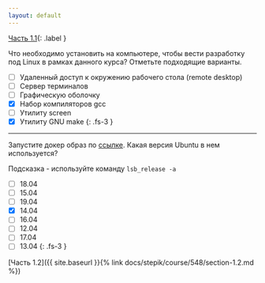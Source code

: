 ```yaml
---
layout: default
---
```


<span>[Часть 1.1](){: .label }</span>

Что необходимо установить на компьютере, чтобы вести разработку под Linux в рамках данного
курса? Отметьте подходящие варианты.

- [ ] Удаленный доступ к окружению рабочего стола (remote desktop)
- [ ] Сервер терминалов
- [ ] Графическую оболочку
- [x] Набор компиляторов gcc
- [ ] Утилиту screen
- [x] Утилиту GNU make
{: .fs-3 }

---

Запустите докер образ по [ссылке](https://hub.docker.com/r/osll/mooc_linux_programming/).
Какая версия Ubuntu в нем используется?

Подсказка - используйте команду `lsb_release -a`

- [ ] 18.04
- [ ] 15.04
- [ ] 19.04
- [x] 14.04
- [ ] 16.04
- [ ] 12.04
- [ ] 17.04
- [ ] 13.04 
{: .fs-3 }

<span class="d-block text-right">
  [Часть 1.2]({{ site.baseurl }}{% link docs/stepik/course/548/section-1.2.md %})
</span>
